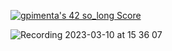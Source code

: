 [![gpimenta's 42 so_long Score](https://badge42.vercel.app/api/v2/cldx0plxj00060fl5yi95cgh9/project/2934936)](https://github.com/JaeSeoKim/badge42)

![Recording 2023-03-10 at 15 36 07](https://user-images.githubusercontent.com/87911989/224358441-719326c1-5e45-4962-9579-6e7264b4e5cc.gif)
